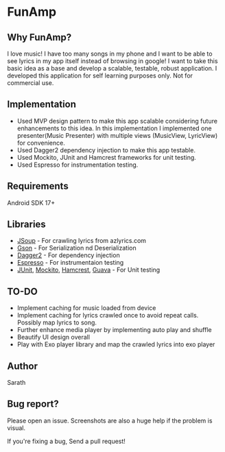# FunAmp

## Why FunAmp?
I love music! I have too many songs in my phone and I want to be able to see lyrics in my app itself instead of browsing in google!
I want to take this basic idea as a base and develop a scalable, testable, robust application. I developed this application for self learning purposes only. Not for commercial use. 

## Implementation
* Used MVP design pattern to make this app scalable considering future enhancements to this idea. In this implementation I implemented one presenter(Music Presenter) with multiple views (MusicView, LyricView) for convenience.
* Used Dagger2 dependency injection to make this app testable.
* Used Mockito, JUnit and Hamcrest frameworks for unit testing.
* Used Espresso for instrumentation testing.

## Requirements
Android SDK 17+

## Libraries
* [JSoup](https://mvnrepository.com/artifact/org.jsoup/jsoup)     - For crawling lyrics from azlyrics.com
* [Gson](https://github.com/google/gson)      - For Serialization nd Deserialization
* [Dagger2](https://google.github.io/dagger/)   - For dependency injection
* [Espresso](https://github.com/googlesamples/android-testing/tree/master/ui/espresso)  - For instrumentaion testing
* [JUnit](https://mvnrepository.com/artifact/junit/junit), [Mockito](http://site.mockito.org/), [Hamcrest](http://hamcrest.org/JavaHamcrest/), [Guava](https://github.com/google/guava) - For Unit testing

## TO-DO
* Implement caching for music loaded from device
* Implement caching for lyrics crawled once to avoid repeat calls. Possibly map lyrics to song.
* Further enhance media player by implementing auto play and shuffle
* Beautify UI design overall
* Play with Exo player library and map the crawled lyrics into exo player 

## Author
Sarath

## Bug report?
Please open an issue. Screenshots are also a huge help if the problem is visual.

If you're fixing a bug, Send a pull request!
